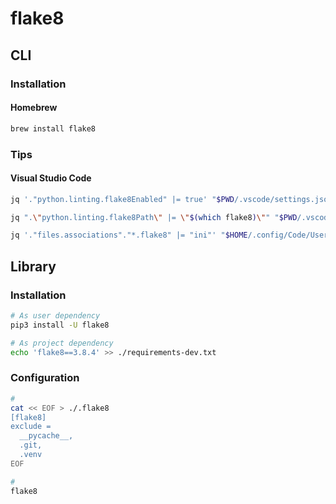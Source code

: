 # flake8

## CLI

### Installation

#### Homebrew

```sh
brew install flake8
```

### Tips

#### Visual Studio Code

```sh
jq '."python.linting.flake8Enabled" |= true' "$PWD/.vscode/settings.json" | sponge "$PWD/.vscode/settings.json"

jq ".\"python.linting.flake8Path\" |= \"$(which flake8)\"" "$PWD/.vscode/settings.json" | sponge "$PWD/.vscode/settings.json"

jq '."files.associations"."*.flake8" |= "ini"' "$HOME/.config/Code/User/settings.json" | sponge "$HOME/.config/Code/User/settings.json"
```

## Library

### Installation

```sh
# As user dependency
pip3 install -U flake8

# As project dependency
echo 'flake8==3.8.4' >> ./requirements-dev.txt
```

### Configuration

```sh
#
cat << EOF > ./.flake8
[flake8]
exclude =
  __pycache__,
  .git,
  .venv
EOF

#
flake8
```

<!--
# noqa: EXXX,EXXX
-->
